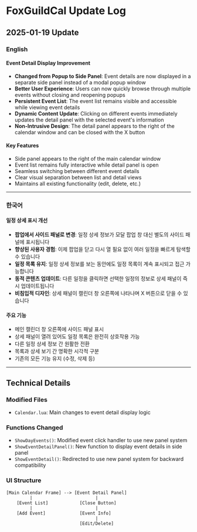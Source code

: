 # FoxGuildCal Update Log

## 2025-01-19 Update

### English

#### Event Detail Display Improvement
- **Changed from Popup to Side Panel**: Event details are now displayed in a separate side panel instead of a modal popup window
- **Better User Experience**: Users can now quickly browse through multiple events without closing and reopening popups
- **Persistent Event List**: The event list remains visible and accessible while viewing event details
- **Dynamic Content Update**: Clicking on different events immediately updates the detail panel with the selected event's information
- **Non-Intrusive Design**: The detail panel appears to the right of the calendar window and can be closed with the X button

#### Key Features
- Side panel appears to the right of the main calendar window
- Event list remains fully interactive while detail panel is open
- Seamless switching between different event details
- Clear visual separation between list and detail views
- Maintains all existing functionality (edit, delete, etc.)

---

### 한국어

#### 일정 상세 표시 개선
- **팝업에서 사이드 패널로 변경**: 일정 상세 정보가 모달 팝업 창 대신 별도의 사이드 패널에 표시됩니다
- **향상된 사용자 경험**: 이제 팝업을 닫고 다시 열 필요 없이 여러 일정을 빠르게 탐색할 수 있습니다
- **일정 목록 유지**: 일정 상세 정보를 보는 동안에도 일정 목록이 계속 표시되고 접근 가능합니다
- **동적 콘텐츠 업데이트**: 다른 일정을 클릭하면 선택한 일정의 정보로 상세 패널이 즉시 업데이트됩니다
- **비침입적 디자인**: 상세 패널이 캘린더 창 오른쪽에 나타나며 X 버튼으로 닫을 수 있습니다

#### 주요 기능
- 메인 캘린더 창 오른쪽에 사이드 패널 표시
- 상세 패널이 열려 있어도 일정 목록은 완전히 상호작용 가능
- 다른 일정 상세 정보 간 원활한 전환
- 목록과 상세 보기 간 명확한 시각적 구분
- 기존의 모든 기능 유지 (수정, 삭제 등)

---

## Technical Details

### Modified Files
- `Calendar.lua`: Main changes to event detail display logic

### Functions Changed
- `ShowDayEvents()`: Modified event click handler to use new panel system
- `ShowEventDetailPanel()`: New function to display event details in side panel
- `ShowEventDetail()`: Redirected to use new panel system for backward compatibility

### UI Structure
```
[Main Calendar Frame] --> [Event Detail Panel]
         |                        |
    [Event List]            [Close Button]
         |                        |
    [Add Event]             [Event Info]
                                  |
                            [Edit/Delete]
```